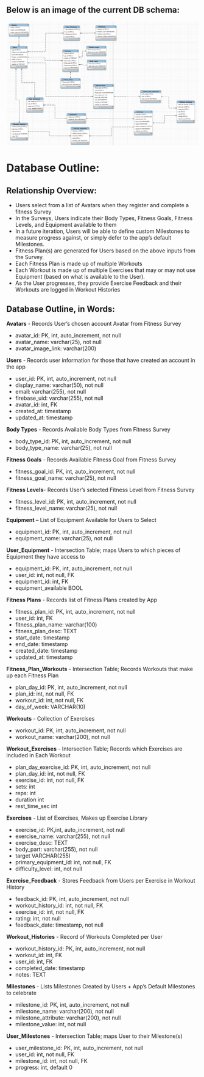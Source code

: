 ## Below is an image of the current DB schema: 

![myfitnessbuddy schema](schema.png)


# Database Outline: 

## Relationship Overview: 
- Users select from a list of Avatars when they register and complete a fitness Survey
- In the Surveys, Users indicate their Body Types, Fitness Goals, Fitness Levels, and Equipment available to them
- In a future iteration, Users will be able to define custom Milestones to measure progress against, or simply defer to the app’s default Milestones.
- Fitness Plan(s) are generated for Users based on the above inputs from the Survey.
- Each Fitness Plan is made up of multiple Workouts
- Each Workout is made up of multiple Exercises that may or may not use Equipment (based on what is available to the User).
- As the User progresses, they provide Exercise Feedback and their Workouts are logged in Workout Histories

## Database Outline, in Words: 

**Avatars** - Records User’s chosen account Avatar from Fitness Survey
- avatar_id: PK, int, auto_increment, not null
- avatar_name: varchar(25), not null
- avatar_image_link: varchar(200)

**Users** - Records user information for those that have created an account in the app
- user_id: PK, int, auto_increment, not null
- display_name: varchar(50), not null
- email: varchar(255), not null
- firebase_uid: varchar(255), not null
- avatar_id: int, FK
- created_at: timestamp
- updated_at: timestamp

**Body Types** - Records Available Body Types from Fitness Survey
- body_type_id: PK, int, auto_increment, not null
- body_type_name: varchar(25), not null

**Fitness Goals** - Records Available Fitness Goal from Fitness Survey
- fitness_goal_id: PK, int, auto_increment, not null
- fitness_goal_name: varchar(25), not null

**Fitness Levels**- Records User’s selected Fitness Level from Fitness Survey
- fitness_level_id: PK, int, auto_increment, not null
- fitness_level_name: varchar(25), not null

**Equipment** – List of Equipment Available for Users to Select
- equipment_id: PK, int, auto_increment, not null
- equipment_name: varchar(25), not null

**User_Equipment** - Intersection Table; maps Users to which pieces of Equipment they have access to
- equipment_id: PK, int, auto_increment, not null
- user_id: int, not null, FK
- equipment_id: int, FK
- equipment_available BOOL

**Fitness Plans** - Records list of Fitness Plans created by App
- fitness_plan_id: PK, int, auto_increment, not null
- user_id: int, FK
- fitness_plan_name: varchar(100)
- fitness_plan_desc: TEXT
- start_date: timestamp
- end_date: timestamp
- created_date: timestamp
- updated_at: timestamp

**Fitness_Plan_Workouts** - Intersection Table; Records Workouts that make up each Fitness Plan
- plan_day_id: PK, int, auto_increment, not null
- plan_id: int, not null, FK
- workout_id: int, not null, FK
- day_of_week: VARCHAR(10)

**Workouts** - Collection of Exercises
- workout_id: PK, int, auto_increment, not null
- workout_name: varchar(200), not null

**Workout_Exercises** - Intersection Table; Records which Exercises are included in Each Workout
- plan_day_exercise_id: PK, int, auto_increment, not null
- plan_day_id: int, not null, FK
- exercise_id: int, not null, FK
- sets: int
- reps: int
- duration int
- rest_time_sec int

**Exercises** - List of Exercises, Makes up Exercise Library
- exercise_id: PK,int, auto_increment, not null
- exercise_name: varchar(255), not null
- exercise_desc: TEXT
- body_part: varchar(255), not null
- target VARCHAR(255)
- primary_equipment_id: int, not null, FK
- difficulty_level: int, not null

**Exercise_Feedback** - Stores Feedback from Users per Exercise in Workout History
- feedback_id: PK, int, auto_increment, not null
- workout_history_id: int, not null, FK
- exercise_id: int, not null, FK
- rating: int, not null
- feedback_date: timestamp, not null

**Workout_Histories** - Record of Workouts Completed per User
- workout_history_id: PK, int, auto_increment, not null
- workout_id: int, FK
- user_id: int, FK
- completed_date: timestamp
- notes: TEXT

**Milestones** - Lists Milestones Created by Users + App’s Default Milestones to celebrate
- milestone_id: PK, int, auto_increment, not null
- milestone_name: varchar(200), not null
- milestone_attribute: varchar(200), not null
- milestone_value: int, not null

**User_Milestones** - Intersection Table; maps User to their Milestone(s)
- user_milestone_id: PK, int, auto_increment, not null
- user_id: int, not null, FK
- milestone_id: int, not null, FK
- progress: int, default 0
  
